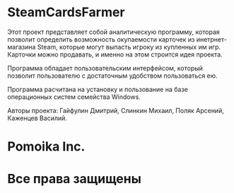 # SteamCardsFarmer
Этот проект представляет собой аналитическую программу, которая позволит определить возможность окупаемости карточек из инетрнет-магазина Steam, которые могут выпасть игроку из купленных им игр. Карточки можно продавать, и именно на этом строится идея проекта. 

Программа обладает пользовательским интерфейсом, который позволит пользователю с достаточным удобством пользоваться ею. 

Программа расчитана на установку и пользование на базе операционных систем семейства Windows.

Авторы проекта:
Гайфулин Дмитрий,
Слинкин Михаил,
Поляк Арсений,
Каженцев Василий.

# Pomoika Inc.
# Все права защищены
